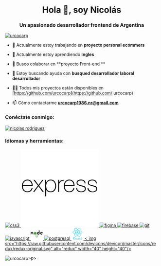 <h1 align="center">Hola 👋, soy Nicolás</h1>
<h3 align="center">Un apasionado desarrollador frontend de Argentina</h3>

<p align="left"> <a href=" https://github.com/ryo-ma/github-profile-phy"><img src="https://github-profile-tropic.vercel.app/?username=urcocarp" alt="urcocarp" /> </a> </p>

- 🔭 Actualmente estoy trabajando en **proyecto personal ecommers**

- 🌱 Actualmente estoy aprendiendo **Ingles**

- 👯 Busco colaborar en **proyecto Front-end **

- 🤝 Estoy buscando ayuda con **busqued desarrollador laboral desarrollador**

- 👨‍💻 Todos mis proyectos están disponibles en [https://github.com/urcocarp](https://github.com/ urcocarp)

- 📫 Cómo contactarme **urcocarp1986.nr@gmail.com**

<h3 align="left">Conéctate conmigo:</h3>
<p align="left">
<a href="https: //linkedin.com/in/nicolas rodriguez" target="blank"><img align="center" src="https://raw.githubusercontent.com/rahuldkjain/github-profile-readme-generator/master/src /images/icons/Social/linked-in-alt.svg" alt="nicolas rodriguez" height="30" width="40" /></a>
</p>

<h3 align="left">Idiomas y herramientas:</h3>
<p align="left"> <a href="https://www.w3schools.com/css/" target="_blank" rel="noreferrer"> <img src="https://raw.githubusercontent. com/devicons/devicon/master/icons/css3/css3-original-wordmark.svg" alt="css3" width="40" height="40"/> </a> <a href="https:// expressjs.com" target="_blank" rel="noreferrer"> <img src="https://raw.githubusercontent.com/devicons/devicon/master/icons/express/express-original-wordmark.svg" alt= "express" ancho="40" alto="40"/> </a> <a href="https://www.figma.com/" target="_blank" rel="noreferrer"> <img src= "https://www.vectorlogo.zone/logos/figma/figma-icon.svg" alt="figma" width="40" height="40"/> </a> <a href="https:/ /firebase.google.com/" target="_blank" rel="noreferrer"> <img src="https://www.vectorlogo.zone/logos/firebase/firebase-icon.svg" alt="firebase" ancho ="40" altura="40"/> </a> <a href="https://git-scm.com/" target="_blank" rel="noreferrer"> <img src="https:/ /www.vectorlogo.zone/logos/git-scm/git-scm-icon.svg" alt="git" width="40" height="40"/> </a> <a href="https:/ /developer.mozilla.org/en-US/docs/Web/JavaScript" target="_blank" rel="noreferrer"> <img src="https://raw.githubusercontent.com/devicons/devicon/master/icons /javascript/javascript-original.svg" alt="javascript" width="40" height="40"/> </a> <a href="https://nodejs.org" target="_blank" rel= "noreferrer"> <img src="https://raw.githubusercontent.com/devicons/devicon/master/icons/nodejs/nodejs-original-wordmark.svg" alt="nodejs" width="40" height=" 40"/> </a> <a href="https://www.postgresql.org" target="_blank" rel="noreferrer"> <img src="https://raw.githubusercontent.com/devicons /devicon/master/icons/postgresql/postgresql-original-wordmark.svg" alt="postgresql" width="40" height="40"/> </a> <a href="https://reactjs.org /" target="_blank" rel="noreferrer"> <img src="https://raw.githubusercontent.com/devicons/devicon/master/icons/react/react-original-wordmark.svg" alt="react" width="40" height="40"/> </a> <a href="https://redux.js.org" target="_blank" rel="noreferrer"> < img src="https://raw.githubusercontent.com/devicons/devicon/master/icons/redux/redux-original.svg" alt="redux" width="40" height="40"/> </a > </p>

<p> <img align="center" src="https://github-readme-stats.vercel.app/api?username=urcocarp&show_icons=true&locale=en" alt="urcocarp" / >>p>
